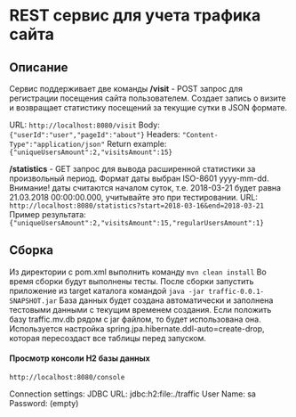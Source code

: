 # REST сервис для учета трафика сайта

## Описание
Сервис поддерживает две команды
**/visit**  - POST запрос для регистрации посещения сайта пользователем.
Создает запись о визите и возвращает статистику посещений за текущие сутки в
JSON формате.

URL: `http://localhost:8080/visit`
Body: `{"userId":"user","pageId":"about"}`
Headers: `"Content-Type":"application/json"`
Return example: `{"uniqueUsersAmount":2,"visitsAmount":15}`

**/statistics** - GET запрос для вывода расширенной статистики за
произвольный период. Формат даты выбран ISO-8601 yyyy-mm-dd.
Внимание! даты считаются началом суток, т.е. 2018-03-21 будет
равна 21.03.2018 00:00:00.000, учитывайте это при тестировании.
URL: `http://localhost:8080/statistics?start=2018-03-16&end=2018-03-21`
Пример результата:
`{"uniqueUsersAmount":2,"visitsAmount":15,"regularUsersAmount":1}`

## Сборка
Из директории с pom.xml выполнить команду `mvn clean install`
Во время сборки будут выполнены тесты.
После сборки запустить приложение из target каталога командой
`java -jar traffic-0.0.1-SNAPSHOT.jar`
База данных будет создана автоматически и заполнена тестовыми данными
с текущим временем создания. Если положить базу traffic.mv.db рядом
с jar файлом, то будет использована она.
Используется настройка spring.jpa.hibernate.ddl-auto=create-drop,
которая пересоздаст все таблицы перед запуском.

#### Просмотр консоли H2 базы данных
`http://localhost:8080/console`

Connection settings:
JDBC  URL: jdbc:h2:file:./traffic
User Name: sa
Password: (empty)
